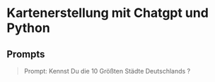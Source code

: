 # Kartenerstellung mit Chatgpt und Python

## Prompts

>Prompt: Kennst Du die 10 Größten Städte Deutschlands ?